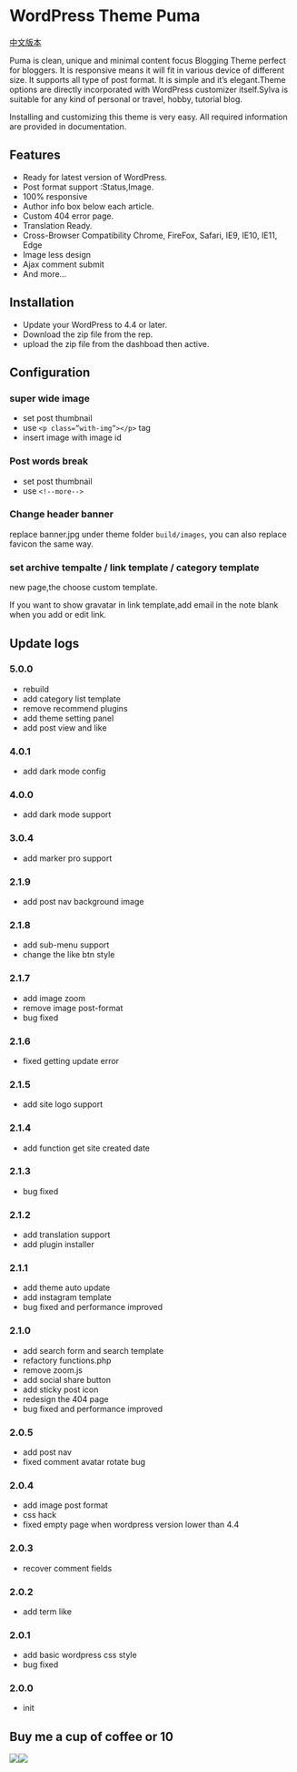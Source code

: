 # WordPress Theme Puma

[中文版本](https://github.com/bigfa/Puma/blob/master/README_CN.md)

Puma is clean, unique and minimal content focus Blogging Theme perfect for bloggers. It is responsive means it will fit in various device of different size. It supports all type of post format. It is simple and it’s elegant.Theme options are directly incorporated with WordPress customizer itself.Sylva is suitable for any kind of personal or travel, hobby, tutorial blog.

Installing and customizing this theme is very easy. All required information are provided in documentation.

## Features

- Ready for latest version of WordPress.
- Post format support :Status,Image.
- 100% responsive
- Author info box below each article.
- Custom 404 error page.
- Translation Ready.
- Cross-Browser Compatibility Chrome, FireFox, Safari, IE9, IE10, IE11, Edge
- Image less design
- Ajax comment submit
- And more…

## Installation

- Update your WordPress to 4.4 or later.
- Download the zip file from the rep.
- upload the zip file from the dashboad then active.

## Configuration

### super wide image

- set post thumbnail
- use `<p class=”with-img”></p>` tag
- insert image with image id

### Post words break

- set post thumbnail
- use `<!--more-->`

### Change header banner

replace banner.jpg under theme folder `build/images`, you can also replace favicon the same way.

### set archive tempalte / link template / category template

new page,the choose custom template.

If you want to show gravatar in link template,add email in the note blank when you add or edit link.

## Update logs

### 5.0.0

- rebuild
- add category list template
- remove recommend plugins
- add theme setting panel
- add post view and like

### 4.0.1

- add dark mode config

### 4.0.0

- add dark mode support

### 3.0.4

- add marker pro support

### 2.1.9

- add post nav background image

### 2.1.8

- add sub-menu support
- change the like btn style

### 2.1.7

- add image zoom
- remove image post-format
- bug fixed

### 2.1.6

- fixed getting update error

### 2.1.5

- add site logo support

### 2.1.4

- add function get site created date

### 2.1.3

- bug fixed

### 2.1.2

- add translation support
- add plugin installer

### 2.1.1

- add theme auto update
- add instagram template
- bug fixed and performance improved

### 2.1.0

- add search form and search template
- refactory functions.php
- remove zoom.js
- add social share button
- add sticky post icon
- redesign the 404 page
- bug fixed and performance improved

### 2.0.5

- add post nav
- fixed comment avatar rotate bug

### 2.0.4

- add image post format
- css hack
- fixed empty page when wordpress version lower than 4.4

### 2.0.3

- recover comment fields

### 2.0.2

- add term like

### 2.0.1

- add basic wordpress css style
- bug fixed

### 2.0.0

- init

## Buy me a cup of coffee or 10

![](http://static.fatesinger.com/2015/10/o3zg1edhrs8h8gom.JPG)![](http://static.fatesinger.com/2015/10/3knkyzswj5srf0xj.JPG)
